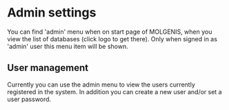 # Admin settings

You can find 'admin' menu when on start page of MOLGENIS, when you view the list of databases (click logo to get there).
Only when signed in as 'admin' user this menu item will be shown.

## User management

Currently you can use the admin menu to view the users currently registered in the system. In addition you can create a
new user and/or set a user password.